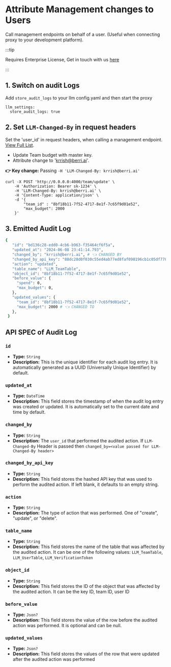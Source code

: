 # Attribute Management changes to Users

Call management endpoints on behalf of a user. (Useful when connecting proxy to your development platform).


:::tip

Requires Enterprise License, Get in touch with us [here](https://calendly.com/d/4mp-gd3-k5k/llm-1-1-onboarding-chat)

:::

## 1. Switch on audit Logs 
Add `store_audit_logs` to your llm config.yaml and then start the proxy
```shell
llm_settings:
  store_audit_logs: true
```

## 2. Set `LLM-Changed-By` in request headers

Set the 'user_id' in request headers, when calling a management endpoint. [View Full List](https://llm-api.up.railway.app/#/team%20management).

- Update Team budget with master key. 
- Attribute change to 'krrish@berri.ai'. 

**👉 Key change:** Passing `-H 'LLM-Changed-By: krrish@berri.ai'`

```shell
curl -X POST 'http://0.0.0.0:4000/team/update' \
    -H 'Authorization: Bearer sk-1234' \
    -H 'LLM-Changed-By: krrish@berri.ai' \
    -H 'Content-Type: application/json' \
    -d '{
        "team_id" : "8bf18b11-7f52-4717-8e1f-7c65f9d01e52",
        "max_budget": 2000
    }'
```

## 3. Emitted Audit Log 

```bash
{
   "id": "bd136c28-edd0-4cb6-b963-f35464cf6f5a",
   "updated_at": "2024-06-08 23:41:14.793",
   "changed_by": "krrish@berri.ai", # 👈 CHANGED BY
   "changed_by_api_key": "88dc28d0f030c55ed4ab77ed8faf098196cb1c05df778539800c9f1243fe6b4b",
   "action": "updated",
   "table_name": "LLM_TeamTable",
   "object_id": "8bf18b11-7f52-4717-8e1f-7c65f9d01e52",
   "before_value": {
     "spend": 0,
     "max_budget": 0,
   },
   "updated_values": {
     "team_id": "8bf18b11-7f52-4717-8e1f-7c65f9d01e52",
     "max_budget": 2000 # 👈 CHANGED TO
   },
 }
```

## API SPEC of Audit Log 


### `id`
- **Type:** `String`
- **Description:** This is the unique identifier for each audit log entry. It is automatically generated as a UUID (Universally Unique Identifier) by default.

### `updated_at`
- **Type:** `DateTime`
- **Description:** This field stores the timestamp of when the audit log entry was created or updated. It is automatically set to the current date and time by default.

### `changed_by`
- **Type:** `String`
- **Description:** The `user_id` that performed the audited action. If `LLM-Changed-By` Header is passed then `changed_by=<value passed for LLM-Changed-By header>`

### `changed_by_api_key`
- **Type:** `String`
- **Description:** This field stores the hashed API key that was used to perform the audited action. If left blank, it defaults to an empty string.

### `action`
- **Type:** `String`
- **Description:** The type of action that was performed. One of "create", "update", or "delete".

### `table_name`
- **Type:** `String`
- **Description:** This field stores the name of the table that was affected by the audited action. It can be one of the following values: `LLM_TeamTable`, `LLM_UserTable`, `LLM_VerificationToken`


### `object_id`
- **Type:** `String`
- **Description:** This field stores the ID of the object that was affected by the audited action. It can be the key ID, team ID, user ID

### `before_value`
- **Type:** `Json?`
- **Description:** This field stores the value of the row before the audited action was performed. It is optional and can be null.

### `updated_values`
- **Type:** `Json?`
- **Description:** This field stores the values of the row that were updated after the audited action was performed